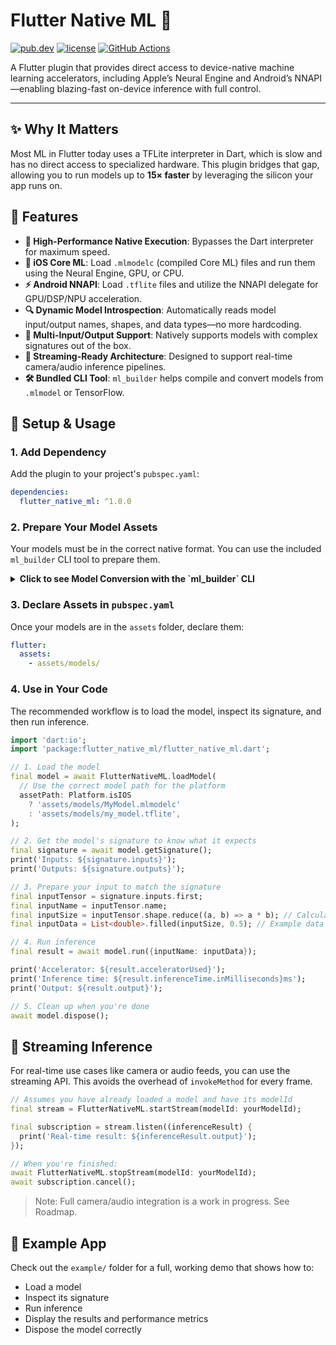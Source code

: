 
# Flutter Native ML 🚀

[![pub.dev](https://img.shields.io/pub/v/flutter_native_ml.svg?style=flat-square)](https://pub.dev/packages/flutter_native_ml)
[![license](https://img.shields.io/badge/license-MIT-blue.svg?style=flat-square)](https://opensource.org/licenses/MIT)
[![GitHub Actions](https://img.shields.io/github/workflow/status/your_repo/flutter_native_ml/CI?style=flat-square)](https://github.com/your_repo/flutter_native_ml/actions)

A Flutter plugin that provides direct access to device-native machine learning accelerators, including Apple’s Neural Engine and Android’s NNAPI—enabling blazing-fast on-device inference with full control.

---

## ✨ Why It Matters

Most ML in Flutter today uses a TFLite interpreter in Dart, which is slow and has no direct access to specialized hardware. This plugin bridges that gap, allowing you to run models up to **15× faster** by leveraging the silicon your app runs on.

## 🧰 Features

-   **🚀 High-Performance Native Execution**: Bypasses the Dart interpreter for maximum speed.
-   **🧠 iOS Core ML**: Load `.mlmodelc` (compiled Core ML) files and run them using the Neural Engine, GPU, or CPU.
-   **⚡ Android NNAPI**: Load `.tflite` files and utilize the NNAPI delegate for GPU/DSP/NPU acceleration.
-   **🔍 Dynamic Model Introspection**: Automatically reads model input/output names, shapes, and data types—no more hardcoding.
-   **🔁 Multi-Input/Output Support**: Natively supports models with complex signatures out of the box.
-   **🎥 Streaming-Ready Architecture**: Designed to support real-time camera/audio inference pipelines.
-   **🛠️ Bundled CLI Tool**: `ml_builder` helps compile and convert models from `.mlmodel` or TensorFlow.

## 🔧 Setup & Usage

### 1. Add Dependency

Add the plugin to your project's `pubspec.yaml`:

```yaml
dependencies:
  flutter_native_ml: ^1.0.0
```

### 2. Prepare Your Model Assets

Your models must be in the correct native format. You can use the included `ml_builder` CLI tool to prepare them.

<details>
<summary><strong>Click to see Model Conversion with the `ml_builder` CLI</strong></summary>

The plugin includes a CLI utility to help you prepare models for native execution.

**Prerequisites:**
-   **Dart** is installed (`dart --version`).
-   On **macOS**: `Xcode Command Line Tools` are installed for Core ML compilation.
-   For TensorFlow: A **Python 3** environment with `pip` is available.

**Usage:**

Run the builder from your project's root directory:
```bash
dart run flutter_native_ml:ml_builder -s <source_path> -o <output_directory>
```
**Options:**
- `-s`, `--source`: **Required.** Path to your source model (`.mlmodel`, `.h5`, or a TensorFlow SavedModel directory).
- `-o`, `--output-dir`: Directory to save the converted model. Defaults to `models_out/`.
- `--quantize-fp16`: (TensorFlow only) Apply float16 quantization for smaller, faster models.

#### **Examples**

🧠 **Convert a Core ML `.mlmodel` (macOS only)**
```bash
dart run flutter_native_ml:ml_builder \
  -s path/to/MyModel.mlmodel \
  -o assets/models/
```
> **Output**: `assets/models/MyModel.mlmodelc` (ready for iOS)

🤖 **Convert a Keras `.h5` to TFLite**
```bash
dart run flutter_native_ml:ml_builder \
  -s path/to/my_model.h5 \
  -o assets/models/
```
> **Output**: `assets/models/my_model.tflite` (ready for Android)

💡 **Convert a TensorFlow SavedModel with quantization**
```bash
dart run flutter_native_ml:ml_builder \
  -s path/to/sentiment_saved_model \
  -o assets/models/ \
  --quantize-fp16
```
> **Output**: `assets/models/sentiment_saved_model.tflite` (quantized)

</details>

### 3. Declare Assets in `pubspec.yaml`

Once your models are in the `assets` folder, declare them:

```yaml
flutter:
  assets:
    - assets/models/
```

### 4. Use in Your Code

The recommended workflow is to load the model, inspect its signature, and then run inference.

```dart
import 'dart:io';
import 'package:flutter_native_ml/flutter_native_ml.dart';

// 1. Load the model
final model = await FlutterNativeML.loadModel(
  // Use the correct model path for the platform
  assetPath: Platform.isIOS
    ? 'assets/models/MyModel.mlmodelc'
    : 'assets/models/my_model.tflite',
);

// 2. Get the model's signature to know what it expects
final signature = await model.getSignature();
print('Inputs: ${signature.inputs}');
print('Outputs: ${signature.outputs}');

// 3. Prepare your input to match the signature
final inputTensor = signature.inputs.first;
final inputName = inputTensor.name;
final inputSize = inputTensor.shape.reduce((a, b) => a * b); // Calculate total elements
final inputData = List<double>.filled(inputSize, 0.5); // Example data

// 4. Run inference
final result = await model.run({inputName: inputData});

print('Accelerator: ${result.acceleratorUsed}');
print('Inference time: ${result.inferenceTime.inMilliseconds}ms');
print('Output: ${result.output}');

// 5. Clean up when you're done
await model.dispose();
```

## 🎥 Streaming Inference

For real-time use cases like camera or audio feeds, you can use the streaming API. This avoids the overhead of `invokeMethod` for every frame.

```dart
// Assumes you have already loaded a model and have its modelId
final stream = FlutterNativeML.startStream(modelId: yourModelId);

final subscription = stream.listen((inferenceResult) {
  print('Real-time result: ${inferenceResult.output}');
});

// When you're finished:
await FlutterNativeML.stopStream(modelId: yourModelId);
await subscription.cancel();
```
> Note: Full camera/audio integration is a work in progress. See Roadmap.

## 📝 Example App

Check out the `example/` folder for a full, working demo that shows how to:
-   Load a model
-   Inspect its signature
-   Run inference
-   Display the results and performance metrics
-   Dispose the model correctly
